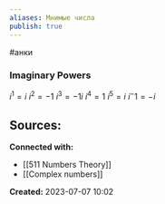 ```yaml
---
aliases: Мнимые числа
publish: true
---
```

#анки

### Imaginary Powers
$i^1 = i$
$i^2 = -1$
$i^3 = -1i$
$i^4 = 1$
$i^5 = i$
$i^-1 = -i$


**Sources:**
- 


**Connected with:**
- [[511 Numbers Theory]]
- [[Complex numbers]]



**Created:** 2023-07-07 10:02